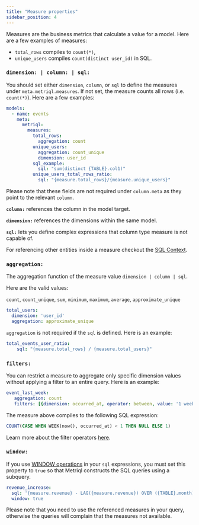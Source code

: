 ```yaml
---
title: "Measure properties"
sidebar_position: 4
---
```


Measures are the business metrics that calculate a value for a model. Here are a few examples of measures: 

* `total_rows` compiles to `count(*)`,
* `unique_users` compiles `count(distinct user_id)` in SQL. 

### `dimension: | column: | sql:`

You should set either `dimension`, `column`, or `sql` to define the measures under `meta.metriql.measures`. If not set, the measure counts all rows (i.e. `count(*)`). Here are a few examples:


```yml title="models/events.yml"
models:
  - name: events
    meta:
      metriql:
        measures:
          total_rows:
            aggregation: count
          unique_users:
            aggregation: count_unique
            dimension: user_id
          sql_example:
            sql: "sum(distinct {TABLE}.col1)"
          unique_users_total_rows_ratio:
            sql: "{measure.total_rows}/{measure.unique_users}"
```

Please note that these fields are not required under `column.meta` as they point to the relevant `column`.

**`column:`** references the column in the model target. 

**`dimension:`** references the dimensions within the same model.

**`sql:`** lets you define complex expressions that column type measure is not capable of. 

For referencing other entities inside a measure checkout the [SQL Context](/reference/sql-context).

### `aggregation:`

The aggregation function of the measure value `dimension | column | sql`.

Here are the valid values:

`count`, `count_unique`, `sum`, `minimum`, `maximum`, `average`, `approximate_unique`

```yml
total_users:
  dimension: 'user_id'
  aggregation: approximate_unique
```

`aggregation` is not required if the `sql` is defined. Here is an example:

```yml
total_events_user_ratio:
	sql: "{measure.total_rows} / {measure.total_users}"
```

### `filters:`

You can restrict a measure to aggregate only specific dimension values without applying a filter to an entire query. Here is an example:

```yml
event_last_week:
   aggregation: count
   filters: [{dimension: occurred_at, operator: between, value: '1 week'}]
```

The measure above compiles to the following SQL expression:

```sql
COUNT(CASE WHEN WEEK(now(), occurred_at) < 1 THEN NULL ELSE 1)
```

Learn more about the filter operators [here](/query/introduction/#filter).


### `window:`

If you use [WINDOW operations](https://en.wikipedia.org/wiki/Window_function_(SQL)) in your `sql` expressions, you must set this property to `true` so that Metriql constructs the SQL queries using a subquery. 

```yml
revenue_increase:
  sql: '{measure.revenue} - LAG({measure.revenue}) OVER ({TABLE}.month)'
  window: true
```

Please note that you need to use the referenced measures in your query, otherwise the queries will complain that the measures not available.